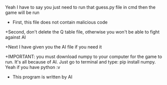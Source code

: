 Yeah I have to say you just need to run that guess.py file in cmd then the game will be run 
+ First, this file does not contain malicious code 

+Second, don't delete the Q table file, otherwise you won't be able to fight against AI 

+Next I have given you the AI file if you need it 

+IMPORTANT: you must download numpy to your computer for the game to run. It's all because of AI. Just go to terminal and type: pip install numpy. Yeah if you have python :v

+ This program is written by AI
